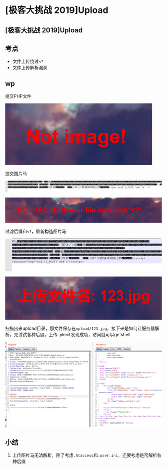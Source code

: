 # \[极客大挑战 2019]Upload

## \[极客大挑战 2019]Upload

## 考点

* 文件上传绕过`<?`
* 文件上传解析漏洞

## wp

提交PHP文件

![](<../.gitbook/assets/image (4) (1) (1).png>)

提交图片马

![](<../.gitbook/assets/image (6).png>)

![](<../.gitbook/assets/image (23).png>)

过滤后缀和`<?`，重新构造图片马

![](<../.gitbook/assets/image (35) (1).png>)

![](<../.gitbook/assets/image (7).png>)

扫描出来upload目录，那文件保存在`upload/123.jpg`，接下来是如何让服务器解析，先试试各种后缀。上传`.phtml`发现成功，访问就可以getshell

![](<../.gitbook/assets/image (26) (1).png>)

## 小结

1. 上传图片马无法解析，除了考虑`.htaccess`和`.user.ini`，还要考虑是否解析各种后缀
